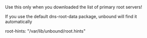 Use this only when you downloaded the list of primary root servers!

If you use the default dns-root-data package, unbound will find it automatically

root-hints: "/var/lib/unbound/root.hints"